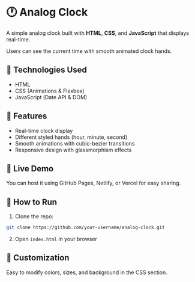 # 🕐 Analog Clock

A simple analog clock built with **HTML**, **CSS**, and **JavaScript** that displays real-time.

Users can see the current time with smooth animated clock hands.

## 🔧 Technologies Used

- HTML
- CSS (Animations & Flexbox)
- JavaScript (Date API & DOM)

## 🎯 Features

- Real-time clock display
- Different styled hands (hour, minute, second)
- Smooth animations with cubic-bezier transitions
- Responsive design with glassmorphism effects

## 🚀 Live Demo

You can host it using GitHub Pages, Netlify, or Vercel for easy sharing.

## 📁 How to Run

1. Clone the repo:

```bash
git clone https://github.com/your-username/analog-clock.git
```

2. Open `index.html` in your browser

## 🎨 Customization

Easy to modify colors, sizes, and background in the CSS section.
